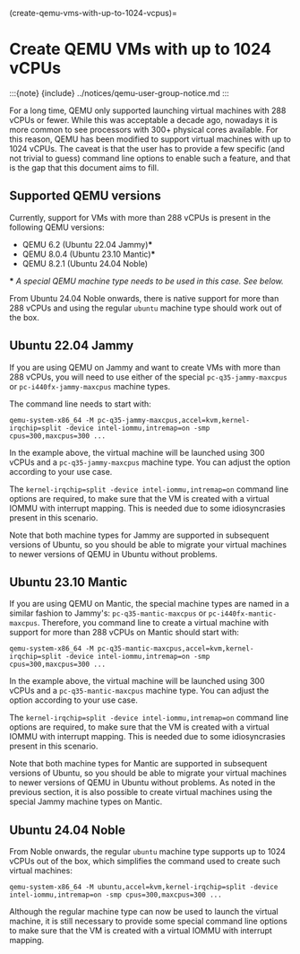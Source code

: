 (create-qemu-vms-with-up-to-1024-vcpus)=
# Create QEMU VMs with up to 1024 vCPUs

:::{note}
{include} ../notices/qemu-user-group-notice.md
:::

For a long time, QEMU only supported launching virtual machines with 288 vCPUs or fewer. While this was acceptable a decade ago, nowadays it is more common to see processors with 300+ physical cores available. For this reason, QEMU has been modified to support virtual machines with up to 1024 vCPUs. The caveat is that the user has to provide a few specific (and not trivial to guess) command line options to enable such a feature, and that is the gap that this document aims to fill.

## Supported QEMU versions

Currently, support for VMs with more than 288 vCPUs is present in the following QEMU versions:

* QEMU 6.2 (Ubuntu 22.04 Jammy)**\***
* QEMU 8.0.4 (Ubuntu 23.10 Mantic)**\***
* QEMU 8.2.1 (Ubuntu 24.04 Noble)

**\*** *A special QEMU machine type needs to be used in this case. See below.*

From Ubuntu 24.04 Noble onwards, there is native support for more than 288 vCPUs and using the regular `ubuntu` machine type should work out of the box.

## Ubuntu 22.04 Jammy

If you are using QEMU on Jammy and want to create VMs with more than 288 vCPUs, you will need to use either of the special `pc-q35-jammy-maxcpus` or `pc-i440fx-jammy-maxcpus` machine types.

The command line needs to start with:

```
qemu-system-x86_64 -M pc-q35-jammy-maxcpus,accel=kvm,kernel-irqchip=split -device intel-iommu,intremap=on -smp cpus=300,maxcpus=300 ...
```

In the example above, the virtual machine will be launched using 300 vCPUs and a `pc-q35-jammy-maxcpus` machine type. You can adjust the option according to your use case.

The `kernel-irqchip=split -device intel-iommu,intremap=on` command line options are required, to make sure that the VM is created with a virtual IOMMU with interrupt mapping. This is needed due to some idiosyncrasies present in this scenario.

Note that both machine types for Jammy are supported in subsequent versions of Ubuntu, so you should be able to migrate your virtual machines to newer versions of QEMU in Ubuntu without problems.

## Ubuntu 23.10 Mantic

If you are using QEMU on Mantic, the special machine types are named in a similar fashion to Jammy's: `pc-q35-mantic-maxcpus` or `pc-i440fx-mantic-maxcpus`. Therefore, you command line to create a virtual machine with support for more than 288 vCPUs on Mantic should start with:

```
qemu-system-x86_64 -M pc-q35-mantic-maxcpus,accel=kvm,kernel-irqchip=split -device intel-iommu,intremap=on -smp cpus=300,maxcpus=300 ...
```

In the example above, the virtual machine will be launched using 300 vCPUs and a `pc-q35-mantic-maxcpus` machine type. You can adjust the option according to your use case.

The `kernel-irqchip=split -device intel-iommu,intremap=on` command line options are required, to make sure that the VM is created with a virtual IOMMU with interrupt mapping. This is needed due to some idiosyncrasies present in this scenario.

Note that both machine types for Mantic are supported in subsequent versions of Ubuntu, so you should be able to migrate your virtual machines to newer versions of QEMU in Ubuntu without problems. As noted in the previous section, it is also possible to create virtual machines using the special Jammy machine types on Mantic.

## Ubuntu 24.04 Noble

From Noble onwards, the regular `ubuntu` machine type supports up to 1024 vCPUs out of the box, which simplifies the command used to create such virtual machines:

```
qemu-system-x86_64 -M ubuntu,accel=kvm,kernel-irqchip=split -device intel-iommu,intremap=on -smp cpus=300,maxcpus=300 ...
```

Although the regular machine type can now be used to launch the virtual machine, it is still necessary to provide some special command line options to make sure that the VM is created with a virtual IOMMU with interrupt mapping.
